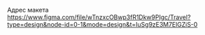 Адрес макета
https://www.figma.com/file/wTnzxcOBwp3fR1Dkw9PIgc/Travel?type=design&node-id=0-1&mode=design&t=IuSg9zE3M7ElGZiS-0
